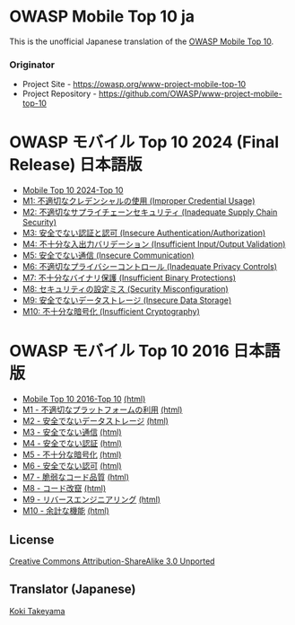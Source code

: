 # OWASP Mobile Top 10 ja

This is the unofficial Japanese translation of the [OWASP Mobile Top 10](https://github.com/OWASP/www-project-mobile-top-10).

### Originator

- Project Site - <https://owasp.org/www-project-mobile-top-10>
- Project Repository - <https://github.com/OWASP/www-project-mobile-top-10>

# OWASP モバイル Top 10 2024 (Final Release) 日本語版

* [Mobile Top 10 2024-Top 10](2023-risks/index.md)
* [M1: 不適切なクレデンシャルの使用 (Improper Credential Usage)](2023-risks/m1-improper-credential-usage.md)
* [M2: 不適切なサプライチェーンセキュリティ (Inadequate Supply Chain Security)](2023-risks/m2-inadequate-supply-chain-security.md)
* [M3: 安全でない認証と認可 (Insecure Authentication/Authorization)](2023-risks/m3-insecure-authentication-authorization.md)
* [M4: 不十分な入出力バリデーション (Insufficient Input/Output Validation)](2023-risks/m4-insufficient-input-output-validation.md)
* [M5: 安全でない通信 (Insecure Communication)](2023-risks/m5-insecure-communication.md)
* [M6: 不適切なプライバシーコントロール (Inadequate Privacy Controls)](2023-risks/m6-inadequate-privacy-controls.md)
* [M7: 不十分なバイナリ保護 (Insufficient Binary Protections)](2023-risks/m7-insufficient-binary-protection.md)
* [M8: セキュリティの設定ミス (Security Misconfiguration)](2023-risks/m8-security-misconfiguration.md)
* [M9: 安全でないデータストレージ (Insecure Data Storage)](2023-risks/m9-insecure-data-storage.md)
* [M10: 不十分な暗号化 (Insufficient Cryptography)](2023-risks/m10-insufficient-cryptography.md)

# OWASP モバイル Top 10 2016 日本語版

* [Mobile Top 10 2016-Top 10](2016-risks/index.md) [(html)](https://coky-t.github.io/owasp-mobile-top10-2016-ja/Mobile_Top_10_2016-Top_10.html)
* [M1 - 不適切なプラットフォームの利用](2016-risks/m1-improper-platform-usage.md) [(html)](https://coky-t.github.io/owasp-mobile-top10-2016-ja/Mobile_Top_10_2016-M1-Improper_Platform_Usage.html)
* [M2 - 安全でないデータストレージ](2016-risks/m2-insecure-data-storage.md) [(html)](https://coky-t.github.io/owasp-mobile-top10-2016-ja/Mobile_Top_10_2016-M2-Insecure_Data_Storage.html)
* [M3 - 安全でない通信](2016-risks/m3-insecure-communication.md) [(html)](https://coky-t.github.io/owasp-mobile-top10-2016-ja/Mobile_Top_10_2016-M3-Insecure_Communication.html)
* [M4 - 安全でない認証](2016-risks/m4-insecure-authentication.md) [(html)](https://coky-t.github.io/owasp-mobile-top10-2016-ja/Mobile_Top_10_2016-M4-Insecure_Authentication.html)
* [M5 - 不十分な暗号化](2016-risks/m5-insufficient-cryptography.md) [(html)](https://coky-t.github.io/owasp-mobile-top10-2016-ja/Mobile_Top_10_2016-M5-Insufficient_Cryptography.html)
* [M6 - 安全でない認可](2016-risks/m6-insecure-authorization.md) [(html)](https://coky-t.github.io/owasp-mobile-top10-2016-ja/Mobile_Top_10_2016-M6-Insecure_Authorization.html)
* [M7 - 脆弱なコード品質](2016-risks/m7-client-code-quality.md) [(html)](https://coky-t.github.io/owasp-mobile-top10-2016-ja/Mobile_Top_10_2016-M7-Poor_Code_Quality.html)
* [M8 - コード改竄](2016-risks/m8-code-tampering.md) [(html)](https://coky-t.github.io/owasp-mobile-top10-2016-ja/Mobile_Top_10_2016-M8-Code_Tampering.html)
* [M9 - リバースエンジニアリング](2016-risks/m9-reverse-engineering.md) [(html)](https://coky-t.github.io/owasp-mobile-top10-2016-ja/Mobile_Top_10_2016-M9-Reverse_Engineering.html)
* [M10 - 余計な機能](2016-risks/m10-extraneous-functionality.md) [(html)](https://coky-t.github.io/owasp-mobile-top10-2016-ja/Mobile_Top_10_2016-M10-Extraneous_Functionality.html)

## License

[Creative Commons Attribution-ShareAlike 3.0 Unported](https://creativecommons.org/licenses/by-sa/3.0/)

## Translator (Japanese)

[Koki Takeyama](https://github.com/coky-t)

